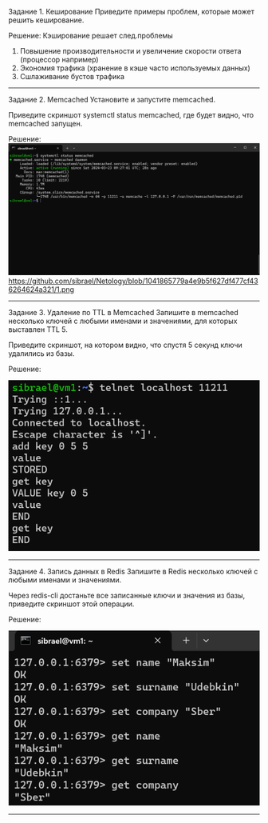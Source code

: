 Задание 1. Кеширование
Приведите примеры проблем, которые может решить кеширование.

Решение:
Кэширование решает след.проблемы
1) Повышение производительности и увеличение скорости ответа (процессор например)
2) Экономия трафика (хранение в кэше часто используемых данных)
3) Сшлаживание бустов трафика

---

Задание 2. Memcached
Установите и запустите memcached.

Приведите скриншот systemctl status memcached, где будет видно, что memcached запущен.

Решение:
![Image alt](https://github.com/sibrael/Netology/blob/1041865779a4e9b5f627df477cf436264624a321/1.png)
https://github.com/sibrael/Netology/blob/1041865779a4e9b5f627df477cf436264624a321/1.png

---

Задание 3. Удаление по TTL в Memcached
Запишите в memcached несколько ключей с любыми именами и значениями, для которых выставлен TTL 5.

Приведите скриншот, на котором видно, что спустя 5 секунд ключи удалились из базы.

Решение:

![Image alt](https://github.com/sibrael/Netology/blob/1041865779a4e9b5f627df477cf436264624a321/2.png)

---

Задание 4. Запись данных в Redis
Запишите в Redis несколько ключей с любыми именами и значениями.

Через redis-cli достаньте все записанные ключи и значения из базы, приведите скриншот этой операции.

Решение:

![Image alt](https://github.com/sibrael/Netology/blob/1041865779a4e9b5f627df477cf436264624a321/3.png)

---


